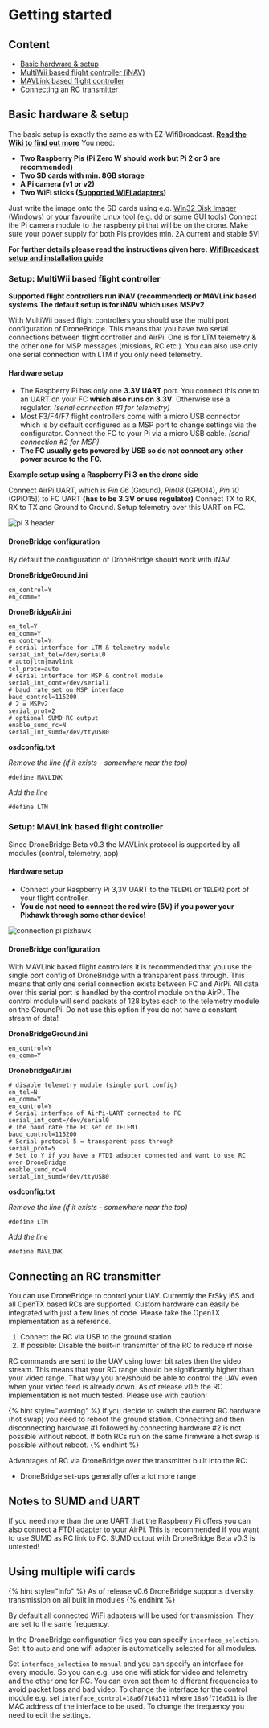 # Getting started

## Content

* [Basic hardware & setup](https://github.com/seeul8er/DroneBridge/wiki/Setup-Guide/#basic-hardware--setup)
* [MultiWii based flight controller \(iNAV\)](https://github.com/seeul8er/DroneBridge/wiki/Setup-Guide/#setup-multiwii-based-flight-controller)
* [MAVLink based flight controller](https://github.com/seeul8er/DroneBridge/wiki/Setup-Guide/#setup-mavlink-based-flight-controller)
* [Connecting an RC transmitter](https://github.com/seeul8er/DroneBridge/wiki/Setup-Guide/#connecting-a-rc-transmitter)

## Basic hardware & setup

The basic setup is exactly the same as with EZ-WifiBroadcast. [**Read the Wiki to find out more**](https://github.com/seeul8er/DroneBridge/wiki/Supported-Hardware) You need:

* **Two Raspberry Pis \(Pi Zero W should work but Pi 2 or 3 are recommended\)**
* **Two SD cards with min. 8GB storage**
* **A Pi camera \(v1 or v2\)**
* **Two WiFi sticks \(**[**Supported WiFi adapters**](https://github.com/seeul8er/DroneBridge/wiki/Supported-Hardware#wifi-adapters)**\)**

Just write the image onto the SD cards using e.g. [Win32 Disk Imager \(Windows\)](https://sourceforge.net/projects/win32diskimager/) or your favourite Linux tool \(e.g. dd or [some GUI tools](https://www.fossmint.com/3-best-gui-enabled-usb-image-writer-tools-on-linux/)\) Connect the Pi camera module to the raspberry pi that will be on the drone. Make sure your power supply for both Pis provides min. 2A current and stable 5V!

**For further details please read the instructions given here:** [**WifiBroadcast setup and installation guide**](https://github.com/bortek/EZ-WifiBroadcast/wiki#installation--setup)

### Setup: MultiWii based flight controller

**Supported flight controllers run iNAV \(recommended\) or MAVLink based systems** **The default setup is for iNAV which uses MSPv2**

With MultiWii based flight controllers you should use the multi port configuration of DroneBridge. This means that you have two serial connections between flight controller and AirPi. One is for LTM telemetry & the other one for MSP messages \(missions, RC etc.\). You can also use only one serial connection with LTM if you only need telemetry.

#### Hardware setup

* The Raspberry Pi has only one **3.3V UART** port. You connect this one to an UART on your FC **which also runs on 3.3V**. Otherwise use a regulator. _\(serial connection \#1 for telemetry\)_
* Most F3/F4/F7 flight controllers come with a micro USB connector which is by default configured as a MSP port to change settings via the configurator. Connect the FC to your Pi via a micro USB cable. _\(serial connection \#2 for MSP\)_
* **The FC usually gets powered by USB so do not connect any other power source to the FC.**

**Example setup using a Raspberry Pi 3 on the drone side**

Connect AirPi UART, which is _Pin 06_ \(Ground\), _Pin08_ \(GPIO14\), _Pin 10_ \(GPIO15\)\) to FC UART **\(has to be 3.3V or use regulator\)** Connect TX to RX, RX to TX and Ground to Ground. Setup telemetry over this UART on FC.

![pi 3 header](https://images.computerfrage.net/media/fragen/bilder/raspberry-pi-model-b-vergleichbare-pins/0_original.jpg?v=1408441560000)

#### DroneBridge configuration

By default the configuration of DroneBridge should work with iNAV.

**DroneBridgeGround.ini**

```text
en_control=Y  
en_comm=Y
```

**DroneBridgeAir.ini**

```text
en_tel=Y  
en_comm=Y  
en_control=Y
# serial interface for LTM & telemetry module
serial_int_tel=/dev/serial0
# auto|ltm|mavlink
tel_proto=auto
# serial interface for MSP & control module
serial_int_cont=/dev/serial1
# baud rate set on MSP interface
baud_control=115200
# 2 = MSPv2
serial_prot=2
# optional SUMD RC output
enable_sumd_rc=N  
serial_int_sumd=/dev/ttyUSB0
```

**osdconfig.txt**

_Remove the line \(if it exists - somewhere near the top\)_

```text
#define MAVLINK
```

_Add the line_

```text
#define LTM
```

### Setup: MAVLink based flight controller

Since DroneBridge Beta v0.3 the MAVLink protocol is supported by all modules \(control, telemetry, app\)

#### Hardware setup

* Connect your Raspberry Pi 3,3V UART to the `TELEM1` or `TELEM2` port of your flight controller.
* **You do not need to connect the red wire \(5V\) if you power your Pixhawk through some other device!**

![connection pi pixhawk](https://discuss.ardupilot.org/uploads/default/original/2X/f/f837b6b1116ec02c3490e34035c2f09da5a62936.jpg)

#### DroneBridge configuration

With MAVLink based flight controllers it is recommended that you use the single port config of DroneBridge with a transparent pass through. This means that only one serial connection exists between FC and AirPi. All data over this serial port is handled by the control module on the AirPi. The control module will send packets of 128 bytes each to the telemetry module on the GroundPi. Do not use this option if you do not have a constant stream of data!

**DroneBridgeGround.ini**

```text
en_control=Y
en_comm=Y
```

**DronebridgeAir.ini**

```text
# disable telemetry module (single port config)
en_tel=N
en_comm=Y
en_control=Y
# Serial interface of AirPi-UART connected to FC
serial_int_cont=/dev/serial0
# The baud rate the FC set on TELEM1
baud_control=115200
# Serial protocol 5 = transparent pass through
serial_prot=5
# Set to Y if you have a FTDI adapter connected and want to use RC over DroneBridge
enable_sumd_rc=N  
serial_int_sumd=/dev/ttyUSB0
```

**osdconfig.txt**

_Remove the line \(if it exists - somewhere near the top\)_

```text
#define LTM
```

_Add the line_

```text
#define MAVLINK
```

## Connecting an RC transmitter

You can use DroneBridge to control your UAV. Currently the FrSky i6S and all OpenTX based RCs are supported. Custom hardware can easily be integrated with just a few lines of code. Please take the OpenTX implementation as a reference.

1. Connect the RC via USB to the ground station
2. If possible: Disable the built-in transmitter of the RC to reduce rf noise

RC commands are sent to the UAV using lower bit rates then the video stream. This means that your RC range should be significantly higher than your video range. That way you are/should be able to control the UAV even when your video feed is already down. As of release v0.5 the RC implementation is not much tested. Please use with caution!

{% hint style="warning" %}
If you decide to switch the current RC hardware \(hot swap\) you need to reboot the ground station. Connecting and then disconnecting hardware \#1 followed by connecting hardware \#2 is not possible without reboot. If both RCs run on the same firmware a hot swap is possible without reboot.
{% endhint %}

Advantages of RC via DroneBridge over the transmitter built into the RC:

* DroneBridge set-ups generally offer a lot more range

## Notes to SUMD and UART

If you need more than the one UART that the Raspberry Pi offers you can also connect a FTDI adapter to your AirPi. This is recommended if you want to use SUMD as RC link to FC. SUMD output with DroneBridge Beta v0.3 is untested!

## Using multiple wifi cards

{% hint style="info" %}
As of release v0.6 DroneBridge supports diversity transmission on all built in modules
{% endhint %}

By default all connected WiFi adapters will be used for transmission. They are set to the same frequency.

In the DroneBridge configuration files you can specify `interface_selection`. Set it to `auto` and one wifi adapter is automatically selected for all modules.

Set `interface_selection` to `manual` and you can specify an interface for every module. So you can e.g. use one wifi stick for video and telemetry and the other one for RC. You can even set them to different frequencies to avoid packet loss and bad video. To change the interface for the control module e.g. set `interface_control=18a6f716a511` where `18a6f716a511` is the MAC address of the interface to be used. To change the frequency you need to edit the settings.


